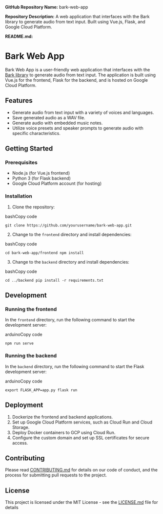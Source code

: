 **GitHub Repository Name:** bark-web-app

**Repository Description:** A web application that interfaces with the Bark library to generate audio from text input. Built using Vue.js, Flask, and Google Cloud Platform.

**README.md:**

Bark Web App
============

Bark Web App is a user-friendly web application that interfaces with the [Bark library](https://github.com/suno-ai/bark) to generate audio from text input. The application is built using Vue.js for the frontend, Flask for the backend, and is hosted on Google Cloud Platform.

Features
--------

*   Generate audio from text input with a variety of voices and languages.
*   Save generated audio as a WAV file.
*   Generate audio with embedded music notes.
*   Utilize voice presets and speaker prompts to generate audio with specific characteristics.

Getting Started
---------------

### Prerequisites

*   Node.js (for Vue.js frontend)
*   Python 3 (for Flask backend)
*   Google Cloud Platform account (for hosting)

### Installation

1.  Clone the repository:

bashCopy code

`git clone https://github.com/yourusername/bark-web-app.git`

2.  Change to the `frontend` directory and install dependencies:

bashCopy code

`cd bark-web-app/frontend npm install`

3.  Change to the `backend` directory and install dependencies:

bashCopy code

`cd ../backend pip install -r requirements.txt`

Development
-----------

### Running the frontend

In the `frontend` directory, run the following command to start the development server:

arduinoCopy code

`npm run serve`

### Running the backend

In the `backend` directory, run the following command to start the Flask development server:

arduinoCopy code

`export FLASK_APP=app.py flask run`

Deployment
----------

1.  Dockerize the frontend and backend applications.
2.  Set up Google Cloud Platform services, such as Cloud Run and Cloud Storage.
3.  Deploy Docker containers to GCP using Cloud Run.
4.  Configure the custom domain and set up SSL certificates for secure access.

Contributing
------------

Please read [CONTRIBUTING.md](CONTRIBUTING.md) for details on our code of conduct, and the process for submitting pull requests to the project.

License
-------

This project is licensed under the MIT License - see the [LICENSE.md](LICENSE.md) file for details
